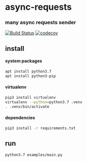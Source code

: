 # async-requests

### many async requests sender


[![Build Status](https://travis-ci.com/vadgus/async-requests.svg?branch=master)](https://travis-ci.com/vadgus/async-requests)
[![codecov](https://codecov.io/gh/vadgus/async-requests/branch/master/graph/badge.svg)](https://codecov.io/gh/vadgus/async-requests)


## install

#### system packages

```bash
apt install python3.7
apt install python3-pip
```

#### virtualenv
```bash
pip3 install virtualenv
virtualenv --python=python3.7 .venv
. .venv/bin/activate
```

#### dependencies
```bash
pip3 install -r requirements.txt
```

## run
```bash
python3.7 examples/main.py
```